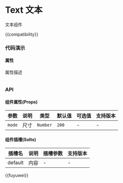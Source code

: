 # Text 文本

文本组件

{{compatibility}}

### 代码演示
#### 属性
属性描述

```html
```

### API
#### 组件属性(Props)
| 参数	| 说明	| 类型		| 默认值	| 可选值	| 支持版本	|
| ---	| ---	| ---		| ---	| ---	| ---		|
| `mode`| 尺寸	| `Number`	| `200`	| -		| -			|



#### 组件插槽(Solts)

|插槽名	|说明	|插槽参数	|支持版本	|
|---	|---	|---		|---		|
|default|内容	|-			|-			|


{{fuyuwei}}